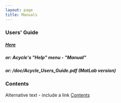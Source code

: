 ```yaml
---
layout: page
title: Manuals
--- 
```

<section id = "project">
    <section id = "guide">
        <div class ="divider"></div>
        <div class = "container">
            <div class="heading">
                <h3>Users' Guide</h3>
             </div>
                <p><h5> <a href ="/docs/Acycle_Users_Guide.pdf"> Here </a> </h5></p>
                <p><h5> or: Acycle's "Help" menu - "Manual" </h5></p>
                <p><h5> or:    /doc/Acycle_Users_Guide.pdf  (MatLab version)</h5></p>
        </div>
    </section>
    <section id = "guide">
            <div class ="divider"></div>
                    <div class="heading">
                       <h3>Contents</h3>
                       </div>
                       <object data="/docs/Acycle_Users_Guide_contents.pdf" type="application/pdf" width="140%" height="300%">
                         <p>Alternative text - include a link <a href="/docs/Acycle_Users_Guide_contents.pdf">Contents</a></p>
                       </object>
    </section>
</section>
